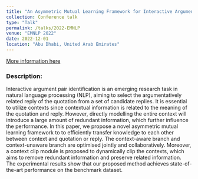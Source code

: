 ```yaml
---
title: "An Asymmetric Mutual Learning Framework for Interactive Argument Pair Identification"
collection: Conference talk
type: "Talk"
permalink: /talks/2022-EMNLP
venue: "EMNLP 2022"
date: 2022-12-01
location: "Abu Dhabi, United Arab Emirates"
---
```


[More information here](https://2022.emnlp.org/)

### Description:
Interactive argument pair identification is an emerging research task in natural language processing (NLP), aiming to select the argumentatively related reply of the quotation from a set of candidate replies. It is essential to utilize contexts since contextual information is related to the meaning of the quotation and reply. However, directly modelling the entire context will introduce a large amount of redundant information, which further influence the performance. In this paper, we propose a novel asymmetric mutual learning framework to to efficiently transfer knowledge to each other between context and quotation or reply. The context-aware branch and context-unaware branch are optimised jointly and collaboratively. Moreover, a context clip module is proposed to dynamically clip the contexts, which aims to remove redundant information and preserve related information. The experimental results show that our proposed method achieves state-of-the-art performance on the benchmark dataset.
